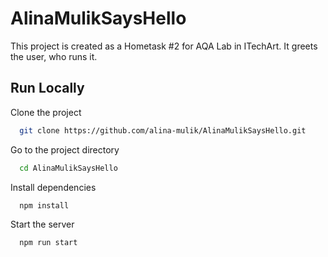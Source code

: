 # AlinaMulikSaysHello

This project is created as a Hometask #2 for AQA Lab in ITechArt. 
It greets the user, who runs it.


## Run Locally

Clone the project

```bash
  git clone https://github.com/alina-mulik/AlinaMulikSaysHello.git
```

Go to the project directory

```bash
  cd AlinaMulikSaysHello
```

Install dependencies

```bash
  npm install
```

Start the server

```bash
  npm run start
```